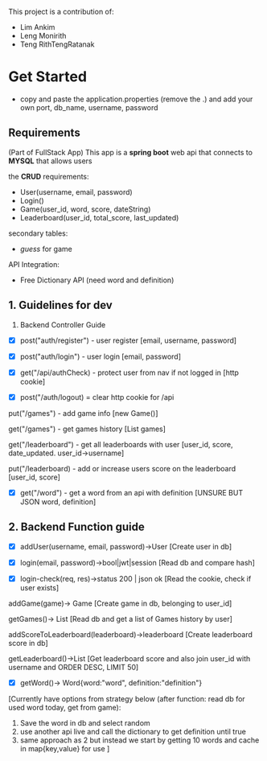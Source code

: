 This project is a contribution of:
- Lim Ankim
- Leng Monirith
- Teng RithTengRatanak

# Get Started
- copy and paste the application.properties (remove the .) and add your own port, db_name, username,  password


## Requirements
(Part of FullStack App)
This app is a __spring boot__ web api that connects to __MYSQL__ that allows users
 
the __CRUD__ requirements:
- User(username, email, password)
- Login()
- Game(user_id, word, score, dateString)
- Leaderboard(user_id, total_score, last_updated)

secondary tables:
- _guess_ for game


API Integration:
- Free Dictionary API (need word and definition)

## 1. Guidelines for dev
1. Backend Controller Guide

- [x] post("auth/register") - user register
[email, username, password]

- [x] post("auth/login") - user login
[email, password]

- [x] get("/api/authCheck) - protect user from nav if not logged in
[http cookie]

- [x] post("/auth/logout) = clear http cookie for /api

put("/games") - add game info
[new Game()]

get("/games") - get games history
[List<Game> games]

get("/leaderboard") - get all leaderboards with user
[user_id, score, date_updated. user_id->username]

put("/leaderboard) - add or increase users score on the leaderboard
[user_id, score]

- [x] get("/word") - get a word from an api with definition
[UNSURE BUT JSON word, definition]


## 2. Backend Function guide
- [x] addUser(username, email, password)->User
[Create user in db]

- [x] login(email, password)->bool|jwt|session
[Read db and compare hash]

- [x] login-check(req, res)->status 200 | json ok
[Read the cookie, check if user exists]

addGame(game)-> Game
[Create game in db, belonging to user_id]

getGames()-> List<Games>
[Read db and get a list of Games history by user]

addScoreToLeaderboard(leaderboard)->leaderboard
[Create leaderboard score in db]

getLeaderboard()->List<Leaderboard>
[Get leaderboard score and also join user_id with username and ORDER DESC, LIMIT 50]

- [x] getWord()-> Word{word:"word", definition:"definition"}

[Currently have options from strategy below (after function: read db for used word today, get from game):
   1. Save the word in db and select random
   2. use another api live and call the dictionary to get definition until true
   3. same approach as 2 but instead we start by getting 10 words and cache in map{key,value} for use
]



